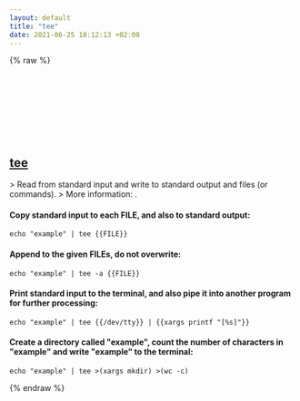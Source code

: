 ```yaml
---
layout: default
title: "tee"
date: 2021-06-25 18:12:13 +02:00
---
```

{% raw %}
<h2 id="tee">
  <a href="/en/common/tee.html">tee</a> <a href="#tee"><svg class="icon">
    <use href="/assets/images/unicode_sprite.svg#link" />
  </svg></a>
</h2>
> Read from standard input and write to standard output and files (or commands).
> More information: <https://www.gnu.org/software/coreutils/tee>.

#### Copy standard input to each FILE, and also to standard output:
```shell
echo "example" | tee {{FILE}}
```
#### Append to the given FILEs, do not overwrite:
```shell
echo "example" | tee -a {{FILE}}
```
#### Print standard input to the terminal, and also pipe it into another program for further processing:
```shell
echo "example" | tee {{/dev/tty}} | {{xargs printf "[%s]"}}
```
#### Create a directory called "example", count the number of characters in "example" and write "example" to the terminal:
```shell
echo "example" | tee >(xargs mkdir) >(wc -c)
```
{% endraw %}